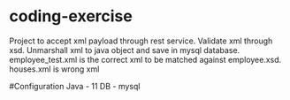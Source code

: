 # coding-exercise
Project to accept xml payload through rest service.
Validate xml through xsd.
Unmarshall xml to java object and save in mysql database.
employee_test.xml is the correct xml to be matched against employee.xsd.
houses.xml is wrong xml

#Configuration
Java - 11
DB - mysql
